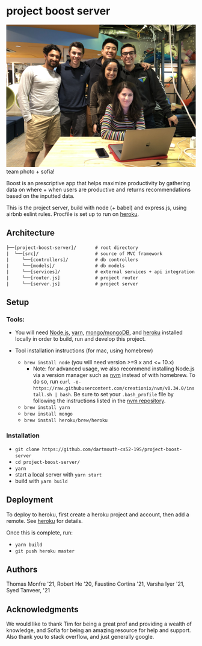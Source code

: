 # project boost server

![team photo](images/team-photo.jpg)
team photo + sofia!

Boost is an prescriptive app that helps maximize productivity by gathering data on where + when users are productive and returns recommendations based on the inputted data.

This is the project server, build with node (+ babel) and express.js, using airbnb eslint rules. Procfile is set up to run on [heroku](https://devcenter.heroku.com/articles/getting-started-with-nodejs#deploy-the-app).

## Architecture

```
├──[project-boost-server]/       # root directory
|  └──[src]/                     # source of MVC framework
|     └──[controllers]/          # db controllers
|     └──[models]/               # db models
|     └──[services]/             # external services + api integration
|     └──[router.js]             # project router
|     └──[server.js]             # project server
```

## Setup

### Tools:
- You will need [Node.js](https://nodejs.org/en/), [yarn](https://yarnpkg.com/en/), [mongo/mongoDB](https://www.mongodb.com/), and [heroku](https://www.heroku.com) installed locally in order to build, run and develop this project.

- Tool installation instructions (for mac, using homebrew)
	- `brew install node` (you will need version >=9.x and <= 10.x)
		- Note: for advanced usage, we also recommend installing Node.js via a version manager such as [nvm](https://github.com/creationix/nvm) instead of with homebrew. To do so, run `curl -o- https://raw.githubusercontent.com/creationix/nvm/v0.34.0/install.sh | bash`. Be sure to set your `.bash_profile` file by following the instructions listed in the [nvm repository](https://github.com/creationix/nvm).
	- `brew install yarn`
	- `brew install mongo`
	- `brew install heroku/brew/heroku`

### Installation

- `git clone https://github.com/dartmouth-cs52-19S/project-boost-server`
- `cd project-boost-server/`
- `yarn`
- start a local server with `yarn start`
- build with `yarn build`

## Deployment

To deploy to heroku, first create a heroku project and account, then add a remote. See [heroku](http://heroku.com) for details.

Once this is complete, run:
- `yarn build`
- `git push heroku master`

## Authors

Thomas Monfre '21,
Robert He '20,
Faustino Cortina '21,
Varsha Iyer '21,
Syed Tanveer, '21

## Acknowledgments
We would like to thank Tim for being a great prof and providing a wealth of knowledge, and Sofia for being an amazing resource for help and support. Also thank you to stack overflow, and just generally google.
